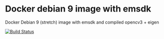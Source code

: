 # Docker debian 9 image with emsdk

Docker Debian 9 (stretch) image with emsdk and compiled opencv3 + eigen 


[![Build Status](https://travis-ci.com/diuis/docker-emsdk-opencv3-wasm-custom.svg?branch=master)](https://travis-ci.com/diuis/docker-emsdk-opencv3-wasm-custom)
